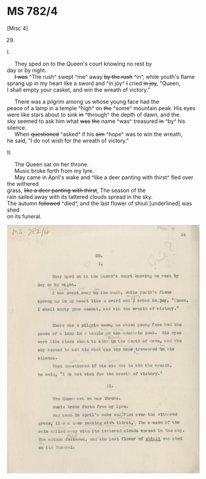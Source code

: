 # MS 782/4

[Misc 4]

29.

I. 

&nbsp;&nbsp;&nbsp;&nbsp;&nbsp;They sped on to the Queen's court knowing no rest by \
day or by night. \
&nbsp;&nbsp;&nbsp;&nbsp;&nbsp;~~I was~~ ^The rush^ swept ^me^ away ~~by the rush~~ ^in^, while youth's flame \
sprang up in my heart like a sword and ^in joy^ ~~I~~ cried ~~in joy~~, "Queen, \
I shall empty your casket, and win the wreath of victory."

&nbsp;&nbsp;&nbsp;&nbsp;&nbsp;There was a pilgrim among us whose young face had the \
peace of a lamp in a temple ^high^ on ~~the~~ ^some^ mountain peak. His eyes \
were like stars about to sink ~~in~~ ^through^ the depth of dawn, and the \
sky seemed to ask him what ~~was~~ ~~the~~ name ^was^ treasured ~~in~~ ^by^ his \
silence. \
&nbsp;&nbsp;&nbsp;&nbsp;&nbsp;When ~~questioned~~ ^asked^ if his ~~aim~~ ^hope^ was to win the wreath, \
he said, "I do not wish for the wreath of victory."

II. 

&nbsp;&nbsp;&nbsp;&nbsp;&nbsp;The Queen sat on her throne. \
&nbsp;&nbsp;&nbsp;&nbsp;&nbsp;Music broke forth from my lyre. \
&nbsp;&nbsp;&nbsp;&nbsp;&nbsp;May came in April's wake and ^like a deer panting with thirst^ fled over the withered \
grass, ~~like a deer panting with thirst~~, The season of the \
rain sailed away with its tattered clouds spread in the sky. \
The autumn ~~followed~~ ^died^, and the last flower of shiuli [underlined] was shed \
on its funeral. 

![p4](MS782_4-004.jpg)